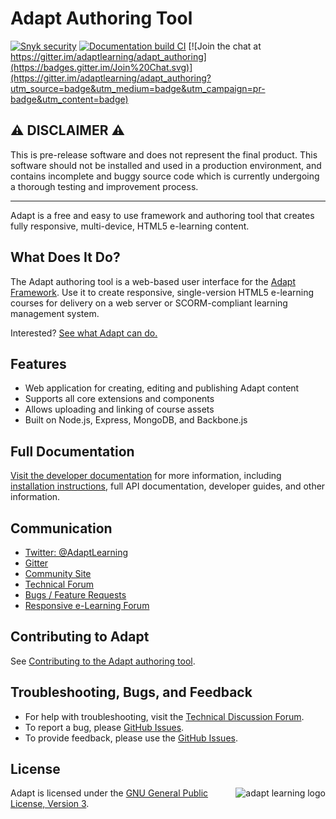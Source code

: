 # Adapt Authoring Tool
[![Snyk security](https://github.com/adapt-security/adapt-authoring/actions/workflows/snyk.yml/badge.svg)](https://github.com/adapt-security/adapt-authoring/actions/workflows/snyk.yml) [![Documentation build CI](https://github.com/adapt-security/adapt-authoring/actions/workflows/documentation.yml/badge.svg)](https://github.com/adapt-security/adapt-authoring/actions/workflows/documentation.yml) [![Join the chat at https://gitter.im/adaptlearning/adapt_authoring](https://badges.gitter.im/Join%20Chat.svg)](https://gitter.im/adaptlearning/adapt_authoring?utm_source=badge&utm_medium=badge&utm_campaign=pr-badge&utm_content=badge)

## :warning: DISCLAIMER :warning: 
This is pre-release software and does not represent the final product. This software should not be installed and used in a production environment, and contains incomplete and buggy source code which is currently undergoing a thorough testing and improvement process.

---

Adapt is a free and easy to use framework and authoring tool that creates fully responsive, multi-device, HTML5 e-learning content.

## What Does It Do?
The Adapt authoring tool is a web-based user interface for the [Adapt Framework](https://github.com/adaptlearning/adapt_framework). Use it to create responsive, single-version HTML5 e-learning courses for delivery on a web server or SCORM-compliant learning management system.

Interested? [See what Adapt can do.](https://www.adaptlearning.org/index.php/adapt-showcase/)

## Features
* Web application for creating, editing and publishing Adapt content
* Supports all core extensions and components
* Allows uploading and linking of course assets
* Built on Node.js, Express, MongoDB, and Backbone.js

## Full Documentation
[Visit the developer documentation](https://adapt-security.github.io/adapt-authoring-documentation/) for more information, including [installation instructions](https://tomtaylor.codes/ls/docsify/#/install), full API documentation, developer guides, and other information.

## Communication
+ [Twitter: @AdaptLearning](https://twitter.com/adaptlearning)
+ [Gitter](https://gitter.im/orgs/adaptlearning/rooms)
+ [Community Site](https://community.adaptlearning.org/)
+ [Technical Forum](https://community.adaptlearning.org/mod/forum/view.php?id=4)
+ [Bugs / Feature Requests](https://github.com/adaptlearning/adapt_authoring/issues)
+ [Responsive e-Learning Forum](https://community.adaptlearning.org/mod/forum/view.php?id=56)

## Contributing to Adapt
See [Contributing to the Adapt authoring tool](https://adapt-security.github.io/adapt-authoring-documentation/manual/contributing.html).

## Troubleshooting, Bugs, and Feedback
+ For help with troubleshooting, visit the [Technical Discussion Forum](https://community.adaptlearning.org/mod/forum/view.php?id=4).
+ To report a bug, please [GitHub Issues](https://github.com/adapt-security/adapt-authoring/issues).
+ To provide feedback, please use the [GitHub Issues](https://github.com/adapt-security/adapt-authoring/issues).

## License
<a href="https://community.adaptlearning.org/" target="_blank"><img src="https://raw.githubusercontent.com/adaptlearning/documentation/master/04_wiki_assets/adapt_framework/adapt-learning-logo.jpg" alt="adapt learning logo" align="right"></a>  Adapt is licensed under the [GNU General Public License, Version 3](https://github.com/adaptlearning/adapt_authoring/blob/master/LICENSE).

